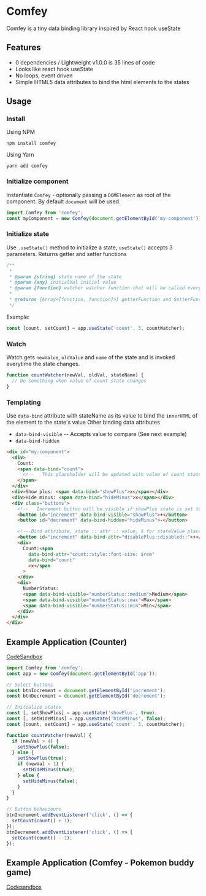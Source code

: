 # Comfey

Comfey is a tiny data binding library inspired by React hook useState

## Features

- 0 dependencies / Lightweight v1.0.0 is 35 lines of code
- Looks like react hook useState
- No loops, event driven
- Simple HTML5 data attributes to bind the html elements to the states

## Usage

### Install

Using NPM

```
npm install comfey
```

Using Yarn

```
yarn add comfey
```

### Initialize component

Instantiate `Comfey` - optionally passing a `DOMElement` as root of the component.
By default `document` will be used.

```js
import Comfey from 'comfey';
const myComponent = new Comfey(document.getElementById('my-component'));
```

### Initialize state

Use `.useState()` method to initialize a state, `useState()` accepts 3 parameters.
Returns getter and setter functions

```js
/**
 *
 * @param {string} state name of the state
 * @param {any} initialVal initial value
 * @param {function} watcher watcher function that will be called everytime the value of the state changes
 *
 * @returns {Array<[function, function]>} getterFunction and SetterFunction
 */
```

Example:

```js
const [count, setCount] = app.useState('count', 3, countWatcher);
```

### Watch

Watch gets `newValue`, `oldValue` and `name` of the state and is invoked everytime the state changes.

```js
function countWatcher(newVal, oldVal, stateName) {
  // Do something when value of count state changes
}
```

### Templating

Use `data-bind` attribute with stateName as its value to bind the `innerHTML` of the element to the state's value
Other binding data attributes

- `data-bind-visible`
  -- Accepts value to compare (See next example)
- `data-bind-hidden`

```html
<div id="my-component">
  <div>
    Count:
    <span data-bind="count">
      <!--   This placeholder will be updated with value of count state -->
    </span>
  </div>
  <div>Show plus: <span data-bind="showPlus">x</span></div>
  <div>Hide minus: <span data-bind="hideMinus">x</span></div>
  <div class="buttons">
    <!--   Increment button will be visible if showPlus state is set to true   -->
    <button id="increment" data-bind-visible="showPlus">+</button>
    <button id="decrement" data-bind-hidden="hideMinus">-</button>

    <!-- Bind attribute, state :: attr :: value, $ for stateValue placeholder -->
    <button id="increment" data-bind-attr="disablePlus::disabled::">+</button>
    <div>
      Count:<span
        data-bind-attr="count::style::font-size: $rem"
        data-bind="count"
        >x</span
      >
    </div>
    <div>
      NumberStatus:
      <span data-bind-visible="numberStatus::medium">Medium</span>
      <span data-bind-visible="numberStatus::max">Max</span>
      <span data-bind-visible="numberStatus::min">Min</span>
    </div>
  </div>
</div>
```

## Example Application (Counter)

[CodeSandbox](https://codesandbox.io/s/comfy-example-es207?file=/src/index.js)

```js
import Comfey from 'comfey';
const app = new Comfey(document.getElementById('app'));

// Select buttons
const btnIncrement = document.getElementById('increment');
const btnDecrement = document.getElementById('decrement');

// Initialize states
const [, setShowPlus] = app.useState('showPlus', true);
const [, setHideMinus] = app.useState('hideMinus', false);
const [count, setCount] = app.useState('count', 3, countWatcher);

function countWatcher(newVal) {
  if (newVal > 4) {
    setShowPlus(false);
  } else {
    setShowPlus(true);
    if (newVal < 1) {
      setHideMinus(true);
    } else {
      setHideMinus(false);
    }
  }
}

// Button behaviours
btnIncrement.addEventListener('click', () => {
  setCount(count() + 1);
});
btnDecrement.addEventListener('click', () => {
  setCount(count() - 1);
});
```

## Example Application (Comfey - Pokemon buddy game)

[Codesandbox](https://codesandbox.io/s/comfey-demo-4n5zt?file=/src/index.js)
